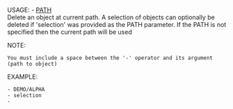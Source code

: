 USAGE: - [PATH](optional)   
Delete an object at current path. A selection of objects can optionally be deleted if 'selection' was provided as the PATH parameter. If the PATH is not specified then the current path will be used  

NOTE:

    You must include a space between the '-' operator and its argument (path to object)

EXAMPLE:

    - DEMO/ALPHA
    - selection
    -